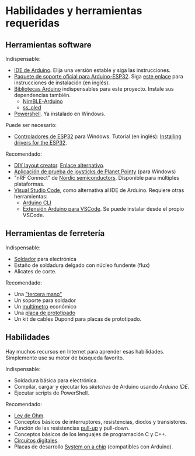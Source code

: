 # Habilidades y herramientas requeridas

## Herramientas software

Indispensable:

- [IDE de Arduino](https://www.arduino.cc/en/software). Elija una versión estable y siga las instrucciones.
- [Paquete de soporte oficial para Arduino-ESP32](https://docs.espressif.com/projects/arduino-esp32/en/latest/getting_started.html). Siga [este enlace](https://docs.espressif.com/projects/arduino-esp32/en/latest/installing.html) para instrucciones de instalación (en inglés).
- [Bibliotecas Arduino](https://docs.arduino.cc/software/ide-v1/tutorials/installing-libraries) indispensables para este proyecto. Instale sus dependencias también.
  - [NimBLE-Arduino](https://www.arduino.cc/reference/en/libraries/nimble-arduino/)
  - [ss_oled](https://www.arduino.cc/reference/en/libraries/ss_oled/)
- [Powershell](https://docs.microsoft.com/en-us/powershell/scripting/install/installing-powershell?view=powershell-7.2). Ya instalado en Windows.

Puede ser necesario:

- [Controladores de ESP32](http://esp32.net/usb-uart/) para Windows. Tutorial (en inglés): [Installing drivers for the ESP32](https://www.bromleysat.com/installing-drivers-for-the-esp32/). 

Recomendado:

- [DIY layout creator](https://bancika.github.io/diy-layout-creator/). [Enlace alternativo](https://github.com/bancika/diy-layout-creator/releases).
- [Aplicación de prueba de joysticks de Planet Pointy](http://www.planetpointy.co.uk/joystick-test-application/) (para Windows)
- "nRF Connect" de [Nordic semiconductors](https://www.nordicsemi.com/). Disponible para múltiples plataformas.
- [Visual Studio Code](https://code.visualstudio.com/), como alternativa al IDE de Arduino. Requiere otras herramientas:
  - [Arduino CLI](https://blog.arduino.cc/2020/03/13/arduino-cli-an-introduction/)
  - [Extensión Arduino para VSCode](https://marketplace.visualstudio.com/items?itemName=vsciot-vscode.vscode-arduino). Se puede instalar desde el propio VSCode.

## Herramientas de ferretería

Indispensable:

- [Soldador](https://es.wikipedia.org/wiki/Soldador_el%C3%A9ctrico) para electrónica
- Estaño de soldadura delgado con núcleo fundente (flux)
- Alicates de corte.

Recomendado:

- Una ["tercera mano"](https://en.wikipedia.org/wiki/Helping_hand_(herramienta))
- Un soporte para soldador
- Un [multímetro](https://es.wikipedia.org/wiki/Mult%C3%ADmetro) económico
- Una [placa de prototipado](https://es.wikipedia.org/wiki/Placa_de_pruebas)
- Un kit de cables Dupond para placas de prototipado.

## Habilidades

Hay muchos recursos en Internet para aprender esas habilidades. Simplemente use su motor de búsqueda favorito.

Indispensable:

- Soldadura básica para electrónica.
- Compilar, cargar y ejecutar los _sketches_ de Arduino usando _Arduino IDE_.
- Ejecutar scripts de PowerShell.

Recomendado:

- [Ley de Ohm](https://es.wikipedia.org/wiki/Ley_de_Ohm).
- Conceptos básicos de interruptores, resistencias, diodos y transistores.
- Función de las resistencias [pull-up](https://es.wikipedia.org/wiki/Pull-up) y pull-down.
- Conceptos básicos de los lenguajes de programación C y C++.
- [Circuitos digitales](https://es.wikipedia.org/wiki/Electr%C3%B3nica_digital).
- Placas de desarrollo [System on a chip](https://es.wikipedia.org/wiki/System_on_a_chip) (compatibles con Arduino).